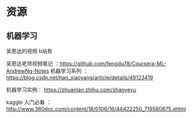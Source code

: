 # 资源


## 机器学习 
吴恩达的视频 b站有

吴恩达老师视频笔记  ：https://github.com/fengdu78/Coursera-ML-AndrewNg-Notes
机器学习系列 ：https://blog.csdn.net/han_xiaoyang/article/details/49123419

机器学习实例： https://zhuanlan.zhihu.com/zhaoyeyu

kaggle 入门必看 ：http://www.360doc.com/content/18/0106/16/44422250_719580875.shtml


